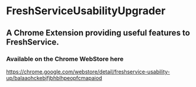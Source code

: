 # FreshServiceUsabilityUpgrader
## A Chrome Extension providing useful features to FreshService.
### Available on the Chrome WebStore here 
https://chrome.google.com/webstore/detail/freshservice-usability-up/balaaohckebjfjbhblhpeopfcmapaiod
